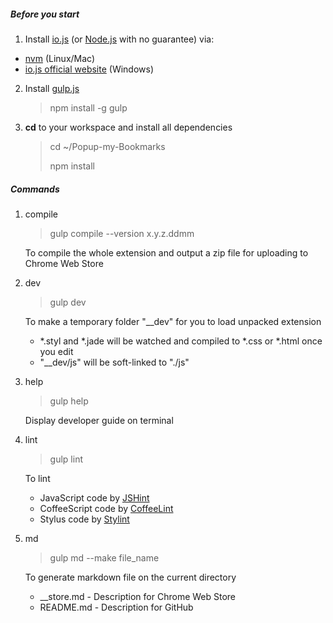 ##### Before you start
1. Install [io.js](//github.com/iojs/io.js) (or [Node.js](//github.com/joyent/node) with no guarantee) via:
  - [nvm](//github.com/creationix/nvm) (Linux/Mac)
  - [io.js official website](//iojs.org) (Windows)

2. Install [gulp.js](//github.com/gulpjs/gulp)

   > npm install -g gulp

3. **cd** to your workspace and install all dependencies
   > cd ~/Popup-my-Bookmarks
   >
   > npm install

##### Commands
1. compile
   > gulp compile --version x.y.z.ddmm

   To compile the whole extension and output a zip file for uploading to Chrome Web Store

2. dev
   > gulp dev

   To make a temporary folder "__dev" for you to load unpacked extension
   - *.styl and *.jade will be watched and compiled to *.css or *.html once you edit
   - "__dev/js" will be soft-linked to "./js"

3. help
   > gulp help

   Display developer guide on terminal

5. lint
   > gulp lint

   To lint
   - JavaScript code by [JSHint](//github.com/jshint/jshint)
   - CoffeeScript code by [CoffeeLint](//github.com/clutchski/coffeelint)
   - Stylus code by [Stylint](//github.com/rossPatton/stylint)

4. md
   > gulp md --make file_name

   To generate markdown file on the current directory
   - __store.md - Description for Chrome Web Store
   - README.md - Description for GitHub
